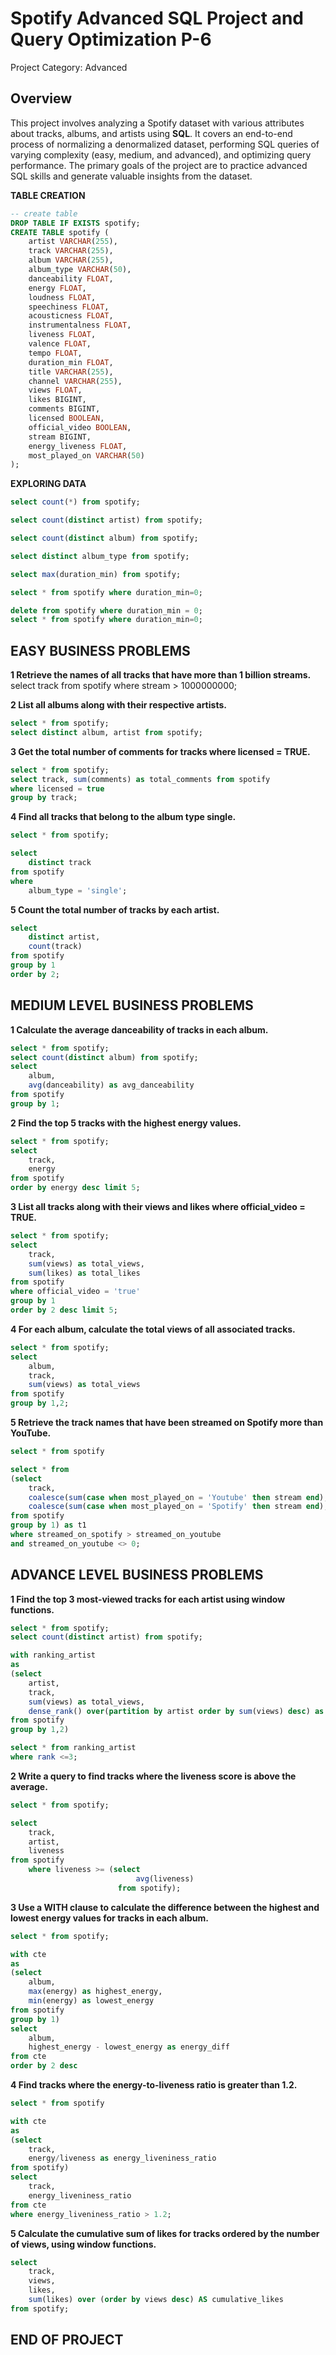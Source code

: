 # Spotify Advanced SQL Project and Query Optimization P-6
Project Category: Advanced

## Overview
This project involves analyzing a Spotify dataset with various attributes about tracks, albums, and artists using **SQL**. It covers an end-to-end process of normalizing a denormalized dataset, performing SQL queries of varying complexity (easy, medium, and advanced), and optimizing query performance. The primary goals of the project are to practice advanced SQL skills and generate valuable insights from the dataset.

**TABLE CREATION**
```sql
-- create table
DROP TABLE IF EXISTS spotify;
CREATE TABLE spotify (
    artist VARCHAR(255),
    track VARCHAR(255),
    album VARCHAR(255),
    album_type VARCHAR(50),
    danceability FLOAT,
    energy FLOAT,
    loudness FLOAT,
    speechiness FLOAT,
    acousticness FLOAT,
    instrumentalness FLOAT,
    liveness FLOAT,
    valence FLOAT,
    tempo FLOAT,
    duration_min FLOAT,
    title VARCHAR(255),
    channel VARCHAR(255),
    views FLOAT,
    likes BIGINT,
    comments BIGINT,
    licensed BOOLEAN,
    official_video BOOLEAN,
    stream BIGINT,
    energy_liveness FLOAT,
    most_played_on VARCHAR(50)
);
```

**EXPLORING DATA**
```sql
select count(*) from spotify;

select count(distinct artist) from spotify;

select count(distinct album) from spotify;

select distinct album_type from spotify;

select max(duration_min) from spotify;

select * from spotify where duration_min=0;

delete from spotify where duration_min = 0;
select * from spotify where duration_min=0;
```
## EASY BUSINESS PROBLEMS
**1 Retrieve the names of all tracks that have more than 1 billion streams.**
select track from spotify where stream > 1000000000;

**2 List all albums along with their respective artists.**
```sql
select * from spotify;
select distinct album, artist from spotify;
```
**3 Get the total number of comments for tracks where licensed = TRUE.**
```sql
select * from spotify;
select track, sum(comments) as total_comments from spotify
where licensed = true
group by track;
```
**4 Find all tracks that belong to the album type single.**
```sql
select * from spotify;

select 
	distinct track 
from spotify
where 
	album_type = 'single';
```
**5 Count the total number of tracks by each artist.**
```sql
select 
	distinct artist, 
	count(track)
from spotify 
group by 1
order by 2;
```
## MEDIUM LEVEL BUSINESS PROBLEMS
**1 Calculate the average danceability of tracks in each album.**
```sql
select * from spotify;
select count(distinct album) from spotify;
select 
	album,
	avg(danceability) as avg_danceability
from spotify
group by 1;
```
**2 Find the top 5 tracks with the highest energy values.**
```sql
select * from spotify;
select 
	track, 
	energy
from spotify 
order by energy desc limit 5; 
```
**3 List all tracks along with their views and likes where official_video = TRUE.**
```sql
select * from spotify;
select 
	track,
	sum(views) as total_views,
	sum(likes) as total_likes
from spotify
where official_video = 'true'
group by 1
order by 2 desc limit 5;
```
**4 For each album, calculate the total views of all associated tracks.**
```sql
select * from spotify;
select 
	album,
	track,
	sum(views) as total_views
from spotify
group by 1,2;
```
**5 Retrieve the track names that have been streamed on Spotify more than YouTube.**
```sql
select * from spotify

select * from
(select
	track,
	coalesce(sum(case when most_played_on = 'Youtube' then stream end),0) as streamed_on_youtube,
	coalesce(sum(case when most_played_on = 'Spotify' then stream end),0) as streamed_on_spotify
from spotify
group by 1) as t1
where streamed_on_spotify > streamed_on_youtube
and streamed_on_youtube <> 0;
```
## ADVANCE LEVEL BUSINESS PROBLEMS
**1 Find the top 3 most-viewed tracks for each artist using window functions.**
```sql
select * from spotify;
select count(distinct artist) from spotify;

with ranking_artist
as
(select
	artist,
	track,
	sum(views) as total_views,
	dense_rank() over(partition by artist order by sum(views) desc) as rank
from spotify
group by 1,2)

select * from ranking_artist
where rank <=3;
```
**2 Write a query to find tracks where the liveness score is above the average.**
```sql
select * from spotify;

select 
	track,
	artist,
	liveness
from spotify 
	where liveness >= (select 
							avg(liveness) 
						from spotify);
```
**3 Use a WITH clause to calculate the difference between the highest and lowest energy values for tracks in each album.**
```sql
select * from spotify;

with cte
as
(select
	album,
	max(energy) as highest_energy,
	min(energy) as lowest_energy
from spotify
group by 1)
select
	album,
	highest_energy - lowest_energy as energy_diff
from cte
order by 2 desc
```
**4 Find tracks where the energy-to-liveness ratio is greater than 1.2.**
```sql
select * from spotify

with cte
as
(select
	track,
	energy/liveness as energy_liveniness_ratio
from spotify)
select 
	track,
	energy_liveniness_ratio
from cte
where energy_liveniness_ratio > 1.2;
```
**5 Calculate the cumulative sum of likes for tracks ordered by the number of views, using window functions.**
```sql
select 
    track,
    views,
    likes,
    sum(likes) over (order by views desc) AS cumulative_likes
from spotify;

```
## END OF PROJECT

